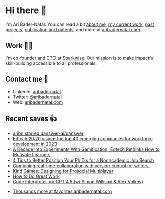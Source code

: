 # Hi there  👋

I'm Ari Bader-Natal. You can read a bit [about me](https://aribadernatal.com), [my current work](https://aribadernatal.com/projects/Sparkwise/), [past projects](https://aribadernatal.com/projects/), [publication and patents](https://aribadernatal.com/publications), and more at [aribadernatal.com](https://aribadernatal.com).

## Work  👨‍💻

I'm co-founder and CTO at [Sparkwise](https://sparkwise.co). Our mission is to make impactful skill-building accessible to all professionals.

## Contact me  💬 

- LinkedIn: [aribadernatal](https://linkedin.com/in/aribadernatal)
- Twitter: [@aribadernatal](https://twitter.com/aribadernatal)
- Web: [aribadernatal.com](https://aribadernatal.com)

## Recent saves  👍

<!--START_SECTION:feed-->
* [aribn starred danswer-ai&#x2F;danswer](https:&#x2F;&#x2F;favorites.aribadernatal.com&#x2F;github-favorites&#x2F;2023&#x2F;07&#x2F;aribn-starred-danswer-ai-danswer&#x2F;)
* [Edtech 20:20 vision: the top 40 emerging companies for workforce development in 2023](https:&#x2F;&#x2F;favorites.aribadernatal.com&#x2F;pocket-favorites&#x2F;2023&#x2F;07&#x2F;edtech-2020-vision-the-top-40-emerging-companies-for-workforce-development-in-2023&#x2F;)
* [A Decade Into Experiments With Gamification, Edtech Rethinks How to Motivate Learners](https:&#x2F;&#x2F;favorites.aribadernatal.com&#x2F;pocket-favorites&#x2F;2023&#x2F;07&#x2F;a-decade-into-experiments-with-gamification-edtech-rethinks-how-to-motivate-learners&#x2F;)
* [4 Tips to Better Position Your Ph.D.s for a Nonacademic Job Search](https:&#x2F;&#x2F;favorites.aribadernatal.com&#x2F;pocket-favorites&#x2F;2023&#x2F;07&#x2F;4-tips-to-better-position-your-ph-d-s-for-a-nonacademic-job-search&#x2F;)
* [Combining real-time collaboration with version control for writers.](https:&#x2F;&#x2F;favorites.aribadernatal.com&#x2F;pocket-favorites&#x2F;2023&#x2F;07&#x2F;combining-real-time-collaboration-with-version-control-for-writers&#x2F;)
* [Kind Games: Designing for Prosocial Multiplayer](https:&#x2F;&#x2F;favorites.aribadernatal.com&#x2F;pocket-favorites&#x2F;2023&#x2F;07&#x2F;kind-games-designing-for-prosocial-multiplayer&#x2F;)
* [How to Do Great Work](https:&#x2F;&#x2F;favorites.aribadernatal.com&#x2F;pocket-favorites&#x2F;2023&#x2F;07&#x2F;how-to-do-great-work&#x2F;)
* [Code Interpreter &#x3D;&#x3D; GPT 4.5 (w&#x2F; Simon Willison &amp; Alex Volkov)](https:&#x2F;&#x2F;favorites.aribadernatal.com&#x2F;pocket-favorites&#x2F;2023&#x2F;07&#x2F;code-interpreter-gpt-4-5-w-simon-willison-alex-volkov&#x2F;)
<!--END_SECTION:feed-->
* [Thousands more at favorites.aribadernatal.com](https://favorites.aribadernatal.com)
